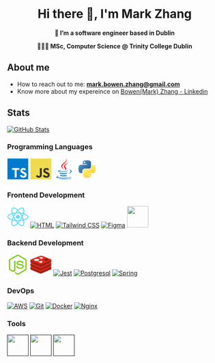 <div align="center">

# Hi there 👋, I'm Mark Zhang

**🔭 I’m a software engineer based in Dublin**

**🧑🏻‍💻 MSc, Computer Science @ Trinity College Dublin**

</div>

## About me

- How to reach out to me: **<mark.bowen.zhang@gmail.com>**
- Know more about my expereince on [Bowen(Mark) Zhang - Linkedin](https://www.linkedin.com/in/bowen-mark-zhang-36997617b/)

## Stats

[<img src="https://github-readme-stats.vercel.app/api?username=MarekZhang&theme=light&hide_border=true&show_icons=true&disable_animations=true&count_private=true" alt="GitHub Stats" width="480" />](https://github.com/anuraghazra/github-readme-stats)  

### Programming Languages

[<img src="https://raw.githubusercontent.com/devicons/devicon/master/icons/typescript/typescript-original.svg" alt="TypeScript" width="50" height="50" />](https://www.typescriptlang.org)
[<img src="https://raw.githubusercontent.com/devicons/devicon/master/icons/javascript/javascript-original.svg" alt="JavaScript" width="50" height="50" />](https://www.javascript.com)
[<img src="https://raw.githubusercontent.com/devicons/devicon/master/icons/java/java-original.svg" alt="Java" width="50" height="50" />](https://www.java.com)
[<img src="https://raw.githubusercontent.com/devicons/devicon/master/icons/python/python-original.svg" alt="Python" width="50" height="50" />](https://www.python.org)

### Frontend Development

[<img src="https://raw.githubusercontent.com/devicons/devicon/master/icons/react/react-original.svg" alt="React" width="50" height="50" />](https://react.dev/)
[<img src="https://cdn.jsdelivr.net/gh/devicons/devicon/icons/html5/html5-original-wordmark.svg" alt="HTML" width="50" height="50"/>]()
[<img src="https://cdn.jsdelivr.net/gh/devicons/devicon/icons/tailwindcss/tailwindcss-plain.svg" alt="Tailwind CSS" width="50" height="50" />](https://tailwindcss.com)
[<img src="https://cdn.jsdelivr.net/gh/devicons/devicon/icons/figma/figma-original.svg" alt="Figma" width="50" height="50" />](https://figma.com)
[<img src="https://cdn.jsdelivr.net/gh/devicons/devicon/icons/nextjs/nextjs-original-wordmark.svg" width="50" height="50" />](https://nextjs.org)
          
          

### Backend Development

[<img src="https://raw.githubusercontent.com/devicons/devicon/master/icons/nodejs/nodejs-original.svg" alt="Node.js" width="50" height="50" />](https://nodejs.org)
[<img src="https://raw.githubusercontent.com/devicons/devicon/master/icons/redis/redis-original.svg" alt="Redis" width="50" height="50" />](https://redis.io)
[<img src="https://cdn.jsdelivr.net/gh/devicons/devicon/icons/jest/jest-plain.svg" alt="Jest" width="50" height="50"/>](https://jestjs.io/)
[<img src="https://cdn.jsdelivr.net/gh/devicons/devicon/icons/postgresql/postgresql-original-wordmark.svg" alt="Postgresql" width="50" height="50"/>](https://www.postgresql.org/)
[<img src="https://cdn.jsdelivr.net/gh/devicons/devicon/icons/spring/spring-original.svg" alt="Spring" width="50" height="50"/>]()
          
### DevOps
[<img src="https://cdn.jsdelivr.net/gh/devicons/devicon/icons/amazonwebservices/amazonwebservices-original-wordmark.svg" alt="AWS" width="50" height="50" />]()
[<img src="https://cdn.jsdelivr.net/gh/devicons/devicon/icons/git/git-original.svg" alt="Git" width="50" height="50" />]()
[<img src="https://cdn.jsdelivr.net/gh/devicons/devicon/icons/docker/docker-original-wordmark.svg" alt="Docker" width="50" height="50" />]()
[<img src="https://cdn.jsdelivr.net/gh/devicons/devicon/icons/nginx/nginx-original.svg" alt="Nginx" width="50" height="50" />]()
          

### Tools
[<img src="https://cdn.jsdelivr.net/gh/devicons/devicon/icons/vim/vim-original.svg"  width="50" height="50"/>]()
[<img src="https://cdn.jsdelivr.net/gh/devicons/devicon/icons/vscode/vscode-original.svg"  width="50" height="50"/>]()
[<img src="https://cdn.jsdelivr.net/gh/devicons/devicon/icons/jetbrains/jetbrains-original.svg" width="50" height="50"/>]()
          
          
          
          

          
          
